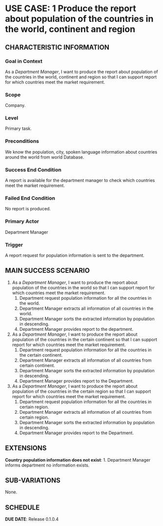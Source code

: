 # USE CASE: 1 Produce the report about population of the countries in the world, continent and region

## CHARACTERISTIC INFORMATION

### Goal in Context

As a *Department Manager*, I want to produce the report about population of the countries in the world, continent and region so that I can support report for which countries meet the market requirement.
### Scope

Company.

### Level

Primary task.

### Preconditions

We know the population, city, spoken language information about countries around the world from world Database.

### Success End Condition

A report is available for the department manager to check which countries meet the market requirement.

### Failed End Condition

No report is produced.

### Primary Actor

Department Manager

### Trigger

A report request for population information is sent to the department.

## MAIN SUCCESS SCENARIO

1. As a *Department Manager*, I want to produce the report about population of the countries in the world so that I can support report for which countries meet the market requirement.
   1. Department request population information for all the countries in the world.
   2. Department Manager extracts all information of all countries in the world.
   3. Department Manager sorts the extracted information by population in descending.
   4. Department Manager provides report to the department.
2. As a *Department Manager*, I want to produce the report about population of the countries in the certain continent so that I can support report for which countries meet the market requirement.
   1. Department request population information for all the countries in the certain continent.
   2. Department Manager extracts all information of all countries from certain continent.
   3. Department Manager sorts the extracted information by population in descending.
   4. Department Manager provides report to the Department.
3. As a *Department Manager*, I want to produce the report about population of the countries in the certain region so that I can support report for which countries meet the market requirement.
   1. Department request population information for all the countries in certain region.
   2. Department Manager extracts all information of all countries from certain region.
   3. Department Manager sorts the extracted information by population in descending.
   4. Department Manager provides report to the Department.


## EXTENSIONS

**Country population information does not exist**:
    1. Department Manager informs department no information exists.

## SUB-VARIATIONS

None.

## SCHEDULE

**DUE DATE**: Release 0.1.0.4